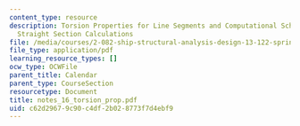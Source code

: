 ```yaml
---
content_type: resource
description: Torsion Properties for Line Segments and Computational Scheme for Piecewise
  Straight Section Calculations
file: /media/courses/2-082-ship-structural-analysis-design-13-122-spring-2003/c62d29679c90c4df2b028773f7d4ebf9_notes_16_torsion_prop.pdf
file_type: application/pdf
learning_resource_types: []
ocw_type: OCWFile
parent_title: Calendar
parent_type: CourseSection
resourcetype: Document
title: notes_16_torsion_prop.pdf
uid: c62d2967-9c90-c4df-2b02-8773f7d4ebf9
---
```


